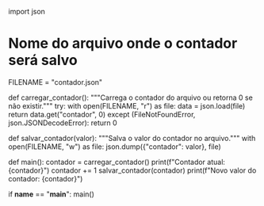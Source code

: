 import json

# Nome do arquivo onde o contador será salvo
FILENAME = "contador.json"

def carregar_contador():
    """Carrega o contador do arquivo ou retorna 0 se não existir."""
    try:
        with open(FILENAME, "r") as file:
            data = json.load(file)
            return data.get("contador", 0)
    except (FileNotFoundError, json.JSONDecodeError):
        return 0

def salvar_contador(valor):
    """Salva o valor do contador no arquivo."""
    with open(FILENAME, "w") as file:
        json.dump({"contador": valor}, file)

def main():
    contador = carregar_contador()
    print(f"Contador atual: {contador}")
    contador += 1
    salvar_contador(contador)
    print(f"Novo valor do contador: {contador}")

if __name__ == "__main__":
    main()
